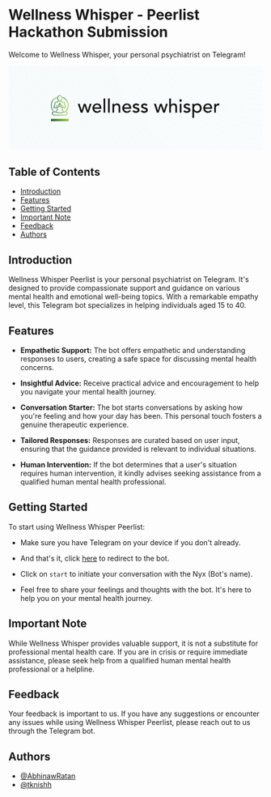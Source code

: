 # Wellness Whisper - Peerlist Hackathon Submission

Welcome to Wellness Whisper, your personal psychiatrist on Telegram!

![Wellness Whisper Logo](logo.png)

## Table of Contents
- [Introduction](#introduction)
- [Features](#features)
- [Getting Started](#getting-started)
- [Important Note](#important-note)
- [Feedback](#feedback)
- [Authors](#authors)

## Introduction

Wellness Whisper Peerlist is your personal psychiatrist on Telegram. It's designed to provide compassionate support and guidance on various mental health and emotional well-being topics. With a remarkable empathy level, this Telegram bot specializes in helping individuals aged 15 to 40.

## Features
- **Empathetic Support:** The bot offers empathetic and understanding responses to users, creating a safe space for discussing mental health concerns.

- **Insightful Advice:** Receive practical advice and encouragement to help you navigate your mental health journey.

- **Conversation Starter:** The bot starts conversations by asking how you're feeling and how your day has been. This personal touch fosters a genuine therapeutic experience.

- **Tailored Responses:** Responses are curated based on user input, ensuring that the guidance provided is relevant to individual situations.

- **Human Intervention:** If the bot determines that a user's situation requires human intervention, it kindly advises seeking assistance from a qualified human mental health professional.

## Getting Started
To start using Wellness Whisper Peerlist:

- Make sure you have Telegram on your device if you don't already.

- And that's it, click [here](https://web.telegram.org/k/#@naw_next_bot)  to redirect to the bot.

- Click on `start` to initiate your conversation with the Nyx (Bot's name).

- Feel free to share your feelings and thoughts with the bot. It's here to help you on your mental health journey.

## Important Note
While Wellness Whisper provides valuable support, it is not a substitute for professional mental health care. If you are in crisis or require immediate assistance, please seek help from a qualified human mental health professional or a helpline.

## Feedback
Your feedback is important to us. If you have any suggestions or encounter any issues while using Wellness Whisper Peerlist, please reach out to us through the Telegram bot.

## Authors
- [@AbhinawRatan](https://github.com/AbhinawRatan)
- [@tknishh](https://github.com/tknishh)


